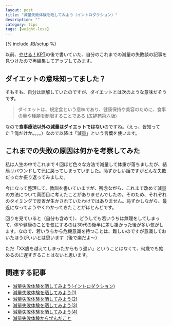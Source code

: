 ```yaml
---
layout: post
title: "減量失敗体験を晒してみよう（イントロダクション）"
description: ""
category: tips
tags: [weight-loss]
---
```

{% include JB/setup %}

以前、[やせる！KPT](http://giantech.jp/2014/08/29/yaseru-kpt/)の後で書いていた、自分のこれまでの減量の失敗談の記事を見つけたので再編集してアップしてみます。

## ダイエットの意味知ってました？

そもそも、自分は誤解していたのですが、ダイエットとは次のような意味だそうです。

> ダイエットは、規定食という意味であり、健康保持や美容のために、食事の量や種類を制限することである
(広辞苑第六版)

なので**食事療法以外の減量はダイエットではない**のですね。（えっ、皆知ってた？俺だけか。。。。）なので以降は「減量」という言葉を使います。

## これまでの失敗の原因は何かを考察してみた

私は人生の中でこれまで４回ほど色々な方法で減量して体重が落ちましたが、結局リバウンドして元に戻ってしまっていました。恥ずかしい話ですがどんな失敗だったか振り返ってみました。

今になって整理して、教訓を書いていますが、残念ながら、これまで改めて減量の方法について真面目に考えたことがありませんでしたの。そのため、それぞれのタイミングで反省が生かされていたわけではありません。恥ずかしながら、最近になってようやくわかってきたことがほとんどです。

回りを見ていると（自分も含めて）、どうしても若いうちは無理をしてしまって、体や健康のことを気にするのは30代の後半に差し掛かった後が多い気がします。なので、若いうちから危機意識を持つことは、難しいのですが意識しておいたほうがいいとは思います（後で楽だよ〜）

ただ「XX歳を越えてしまったからもう遅い」ということはなくて、何歳でも始めるのに遅すぎることはないと思います。

## 関連する記事

* [減量失敗体験を晒してみよう(イントロダクション)](../failure-experiences-of-weight-loss/)
* [減量失敗体験を晒してみよう(1)](../failure-experiences-of-weight-loss-1/)
* [減量失敗体験を晒してみよう(2)](../failure-experiences-of-weight-loss-2/)
* [減量失敗体験を晒してみよう(3)](../failure-experiences-of-weight-loss-3/)
* [減量失敗体験を晒してみよう(4)](../failure-experiences-of-weight-loss-4/)
* [減量失敗体験から学んだこと](../failure-experiences-of-weight-loss-retro/)

